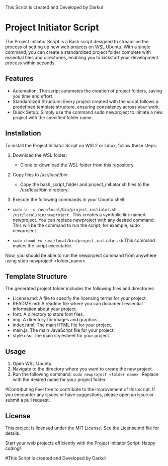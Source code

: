 This Script is created and Developed by Darkul
# Project Initiator Script
The Project Initiator Script is a Bash script designed to streamline the process of setting up new web projects on WSL Ubuntu. With a single command, you can create a standardized project folder complete with essential files and directories, enabling you to kickstart your development process within seconds.

## Features
- Automation: The script automates the creation of project folders, saving you time and effort.
- Standardized Structure: Every project created with the script follows a predefined template structure, ensuring consistency across your work.
- Quick Setup: Simply use the command sudo newproject <folder name> to initiate a new project with the specified folder name.

## Installation
To install the Project Initiator Script on WSL2 or Linux, follow these steps:

1. Download the WSL folder:
    - Clone or download the WSL folder from this repository.

2. Copy files to /usr/local/bin:
    - Copy the bash_script_folder and project_initiator.sh files
    to the /usr/local/bin directory.
3. Execute the following commands in your Ubuntu shell:

- `sudo ln -s /usr/local/bin/project_initiator.sh /usr/local/bin/newproject
`
This creates a symbolic link named newproject. You can replace newproject with any desired command. This will be the command to run the script, for example, sudo newproject <folder name>.



- `sudo chmod +x /usr/local/bin/project_initiator.sh`
This command makes the script executable.

Now, you should be able to run the newproject command from anywhere using sudo newproject <folder_name>.

## Template Structure
The generated project folder includes the following files and directories:

- License.md: A file to specify the licensing terms for your project.
- README.md: A readme file where you can document essential information about your project.
- font: A directory to store font files.
- img: A directory for images and graphics.
- index.html: The main HTML file for your project.
- main.js: The main JavaScript file for your project.
- style.css: The main stylesheet for your project.

## Usage
1. Open WSL Ubuntu.
2. Navigate to the directory where you want to create the new project.
3. Run the following command:
`sudo newproject <folder name>
`
Replace <folder name> with the desired name for your project folder.


#Contributing
Feel free to contribute to the improvement of this script. If you encounter any issues or have suggestions, please open an issue or submit a pull request.

## License
This project is licensed under the MIT License. See the License.md file for details.

Start your web projects efficiently with the Project Initiator Script! Happy coding!

#This Script is created and Developed by Darkul
